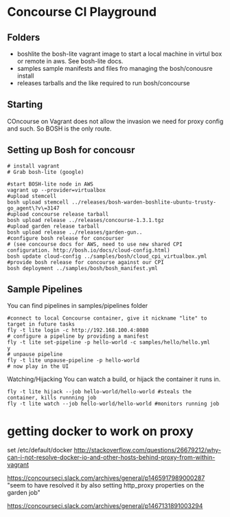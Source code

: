 # Concourse CI Playground

## Folders
- boshlite
  the bosh-lite vagrant image to start a local machine in virtul box or remote in aws. See bosh-lite docs.
- samples
  sample manifests and files fro managing the bosh/conousre install
- releases
  tarballs and the like required to run bosh/concourse

## Starting
COncourse on Vagrant does not allow the invasion we need for proxy config and such.  So BOSH is the only route.




## Setting up Bosh for concousr
```
# install vagrant
# Grab bosh-lite (google)

#start BOSH-lite node in AWS
vagrant up --provider=virtualbox
#upload stemcell
bosh upload stemcell ../releases/bosh-warden-boshlite-ubuntu-trusty-go_agent\?v\=3147 
#upload concourse release tarball
bosh upload release ../releases/concourse-1.3.1.tgz
#upload garden release tarball
bosh upload release ../releases/garden-gun..
#configure bosh release for concourser
# (see concourse docs for AWS, need to use new shared CPI configuration. http://bosh.io/docs/cloud-config.html)
bosh update cloud-config ../samples/bosh/cloud_cpi_virtualbox.yml 
#provide bosh release for concourse against our CPI
bosh deployment ../samples/bosh/bosh_manifest.yml 

```


## Sample Pipelines
You can find pipelines in samples/pipelines folder

```
#connect to local Concourse container, give it nickname "lite" to target in future tasks
fly -t lite login -c http://192.168.100.4:8080   
# configure a pipeline by providing a manifest
fly -t lite set-pipeline -p hello-world -c samples/hello/hello.yml 
y
# unpause pipeline
fly -t lite unpause-pipeline -p hello-world
# now play in the UI 
```


Watching/Hijacking
You can watch a build, or hijack the container it runs in.
```
fly -t lite hijack --job hello-world/hello-world #steals the container, kills runnning job
fly -t lite watch --job hello-world/hello-world #monitors running job
```



# getting docker to work on proxy
set /etc/default/docker http://stackoverflow.com/questions/26679212/why-can-i-not-resolve-docker-io-and-other-hosts-behind-proxy-from-within-vagrant


https://concourseci.slack.com/archives/general/p1465917989000287 
"seem to have resolved it by also setting http_proxy properties on the garden job"


https://concourseci.slack.com/archives/general/p1467131891003294

